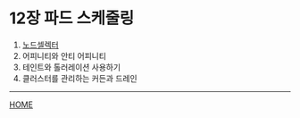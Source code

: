 # 12장 파드 스케줄링

1. [노드셀렉터](./01.md)
2. 어피니티와 안티 어피니티
3. 테인트와 톨러레이션 사용하기
4. 클러스터를 관리하는 커든과 드레인

-----
[HOME](../README.md)
